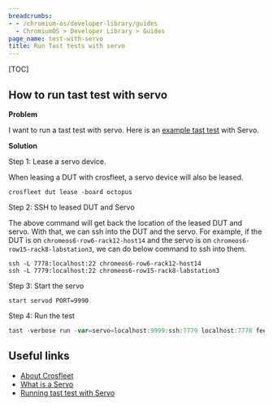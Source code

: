 ```yaml
---
breadcrumbs:
- - /chromium-os/developer-library/guides
  - ChromiumOS > Developer Library > Guides
page_name: test-with-servo
title: Run Tast tests with servo
---
```


[TOC]

## How to run tast test with servo

**Problem**

I want to run a tast test with servo. Here is an
[example tast test](https://crsrc.org/o/src/platform/tast-tests/src/chromiumos/tast/remote/bundles/cros/feedback/launch_feedback_from_power_button.go)
with Servo.

**Solution**

Step 1: Lease a servo device.

When leasing a DUT with crosfleet, a servo device will also be leased.

```
crosfleet dut lease -board octopus
```

Step 2: SSH to leased DUT and Servo

The above command will get back the location of the leased DUT and servo. With
that, we can ssh into the DUT and the servo. For example, if the DUT is on
`chromeos6-row6-rack12-host14` and the servo is on
`chromeos6-row15-rack8-labstation3`, we can do below command to ssh into them.

```
ssh -L 7778:localhost:22 chromeos6-row6-rack12-host14
ssh -L 7779:localhost:22 chromeos6-row15-rack8-labstation3
```

Step 3: Start the servo

```
start servod PORT=9990
```

Step 4: Run the test

```go
tast -verbose run -var=servo=localhost:9999:ssh:7779 localhost:7778 feedback.LaunchFeedbackFromPowerButton
```

## Useful links

-   [About Crosfleet](http://go/crosfleet-cli#dut-lease)
-   [What is a Servo](http://g3doc/company/teams/chrome/ops/fleet/fleet-ops/docs/team-ref/team-ref-servo-tips)
-   [Running tast test with Servo](http://go/cros-cheat#running-a-tast-test-with-a-servo-dependency-on-a-lab-device)
